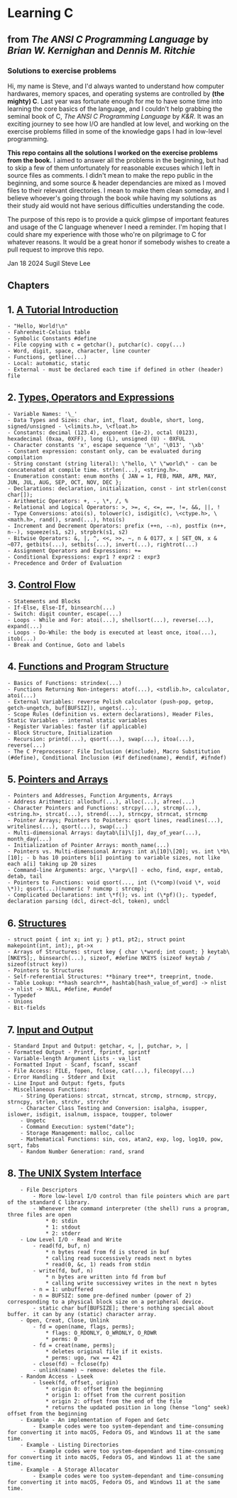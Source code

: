 # Learning C
## from _The ANSI C Programming Language_ by _Brian W. Kernighan_ and _Dennis M. Ritchie_
### Solutions to exercise problems

Hi, my name is Steve, and I'd always wanted to understand how computer hardwares, memory spaces, and operating systems are controlled by **(the mighty) C**. Last year was fortunate enough for me to have some time into learning the core basics of the language, and I couldn't help grabbing the seminal book of C, _The ANSI C Programming Language_ by _K&R_. It was an exciting journey to see how I/O are handled at low level, and working on the exercise problems filled in some of the knowledge gaps I had in low-level programming.

**This repo contains all the solutions I worked on the exercise problems from the book.** I aimed to answer all the problems in the beginning, but had to skip a few of them unfortunately for reasonable excuses which I left in source files as comments. I didn't mean to make the repo public in the beginning, and some source & header dependancies are mixed as I moved files to their relevant directories. I mean to make them clean someday, and I believe whoever's going through the book while having my solutions as their study aid would not have serious difficulties understanding the code.

The purpose of this repo is to provide a quick glimpse of important features and usage of the C language whenever I need a reminder. I'm hoping that I could share my experience with those who're on pilgrimage to C for whatever reasons. It would be a great honor if somebody wishes to create a pull request to improve this repo.

Jan 18 2024
Sugil Steve Lee

## Chapters

## 1. [A Tutorial Introduction](Chapter_1_-_A_Tutorial_Introduction/README.md)
	- "Hello, World!\n"
	- Fahrenheit-Celsius table
	- Symbolic Constants #define
	- File copying with c = getchar(), putchar(c). copy(...)
	- Word, digit, space, character, line counter
	- Functions, getline(...)
	- Local: automatic, static
	- External - must be declared each time if defined in other (header) file
## 2. [Types, Operators and Expressions](Chapter_2_-_Types_Operators_and_Expressions/README.md)
	- Variable Names: '\_'
	- Data Types and Sizes: char, int, float, double, short, long, signed/unsigned - \<limits.h>, \<float.h>
	- Constants: decimal (123.4), exponent (1e-2), octal (0123), hexadecimal (0xaa, 0XFF), long (L), unsigned (U) - 0XFUL
	- Character constants 'x', escape sequence '\n', '\013', '\xb'
	- Constant expression: constant only, can be evaluated during compilation
	- String constant (string literal): \"hello, \" \"world\" - can be concatenated at compile time. strlen(...), <string.h>.
	- Enumeration constant: enum months { JAN = 1, FEB, MAR, APR, MAY, JUN, JUL, AUG, SEP, OCT, NOV, DEC };
	- Declarations: declaration, initialization, const - int strlen(const char[]);
	- Arithmetic Operators: +, -, \*, /, %
	- Relational and Logical Operators: >, >=, <, <=, ==, !=, &&, ||, !
	- Type Conversions: atoi(s), tolower(c), isdigit(c), \<ctype.h>, \<math.h>, rand(), srand(...), htoi(s)
	- Increment and Decrement Operators: prefix (++n, --n), postfix (n++, n--), squeeze(s1, s2), strpbrk(s1, s2)
	- Bitwise Operators: &, |, ^, <<, >>, ~, n & 0177, x | SET_ON, x & ~077, getbits(...), setbits(...), invert(...), rightrot(...)
	- Assignment Operators and Expressions: +=
	- Conditional Expressions: expr1 ? expr2 : expr3
	- Precedence and Order of Evaluation
## 3. [Control Flow](Chapter_3_-_Control_Flow/README.md)
	- Statements and Blocks
	- If-Else, Else-If, binsearch(...)
	- Switch: digit counter, escape(...)
	- Loops - While and For: atoi(...), shellsort(...), reverse(...), expand(...)
	- Loops - Do-While: the body is executed at least once, itoa(...), itob(...)
	- Break and Continue, Goto and labels
## 4. [Functions and Program Structure](Chapter_4_-_Functions_and_Program_Structure/README.md)
	- Basics of Functions: strindex(...)
	- Functions Returning Non-integers: atof(...), <stdlib.h>, calculator, atoi(...)
	- External Variables: reverse Polish calculator (push-pop, getop, getch-ungetch, buf[BUFSIZ]), ungets(...).
	- Scope Rules (definition vs. extern declarations), Header Files, Static Variables - internal static variables
	- Register Variables: faster (if applicable)
	- Block Structure, Initialization
	- Recursion: printd(...), qsort(...), swap(...), itoa(...), reverse(...)
	- The C Preprocessor: File Inclusion (#include), Macro Substitution (#define), Conditional Inclusion (#if defined(name), #endif, #ifndef)
## 5. [Pointers and Arrays](Chapter_5_-_Pointers_and_Arrays/README.md)
	- Pointers and Addresses, Function Arguments, Arrays
	- Address Arithmetic: allocbuf(...), alloc(...), afree(...)
	- Character Pointers and Functions: strcpy(...), strcmp(...), <string.h>, strcat(...), strend(...), strncpy, strncat, strncmp
	- Pointer Arrays; Pointers to Pointers: qsort lines, readlines(...), writelines(...), qsort(...), swap(...)
	- Multi-dimensional Arrays: daytab\[i]\[j], day_of_year(...), month_day(...)
	- Initialization of Pointer Arrays: month_name(...)
	- Pointers vs. Multi-dimensional Arrays: int a\[10]\[20]; vs. int \*b\[10]; - b has 10 pointers b[i] pointing to variable sizes, not like each a[i] taking up 20 sizes
	- Command-line Arguments: argc, \*argv\[] - echo, find, expr, entab, detab, tail
	- Pointers to Functions: void qsort(..., int (\*comp)(void \*, void \*)); qsort(...)(numeric ? numcmp : strcmp);
	- Complicated Declarations: int \*f(); vs. int (\*pf)();. typedef, declaration parsing (dcl, direct-dcl, token), undcl
## 6. [Structures](Chapter_6_-_Structures/README.md)
	- struct point { int x; int y; } pt1, pt2;, struct point makepoint(int, int);, pt->x
	- Arrays of Structures: struct key { char \*word; int count; } keytab\[NKEYS];, binsearch(...), sizeof, #define NKEYS (sizeof keytab / sizeof(struct key))
	- Pointers to Structures
	- Self-referential Structures: **binary tree**, treeprint, tnode.
	- Table Lookup: **hash search**, hashtab[hash_value_of_word] -> nlist -> nlist -> NULL, #define, #undef
	- Typedef
	- Unions
	- Bit-fields
## 7. [Input and Output](Chapter_7_-_Input_and_Output/README.md)
	- Standard Input and Output: getchar, <, |, putchar, >, |
	- Formatted Output - Printf, fprintf, sprintf
	- Variable-length Argument Lists - va_list
	- Formatted Input - Scanf, fscanf, sscanf
	- File Access: FILE, fopen, fclose, cat(...), filecopy(...)
	- Error Handling - Stderr and Exit
	- Line Input and Output: fgets, fputs
	- Miscellaneous Functions:
		- String Operations: strcat, strncat, strcmp, strncmp, strcpy, strncpy, strlen, strchr, strrchr
		- Character Class Testing and Conversion: isalpha, isupper, islower, isdigit, isalnum, isspace, toupper, tolower
		- Ungetc
		- Command Execution: system("date");
		- Storage Management: malloc, calloc
		- Mathematical Functions: sin, cos, atan2, exp, log, log10, pow, sqrt, fabs
		- Random Number Generation: rand, srand
## 8. [The UNIX System Interface](Chapter_8_-_The_Unix_System_Interface/README.md)
		- File Descriptors
			- More low-level I/O control than file pointers which are part of the standard C library.
			- Whenever the command interpreter (the shell) runs a program, three files are open
				* 0: stdin
				* 1: stdout
				* 2: stderr
		- Low Level I/O - Read and Write
			- read(fd, buf, n)
				* n bytes read from fd is stored in buf
				* calling read successively reads next n bytes
				* read(0, &c, 1) reads from stdin
			- write(fd, buf, n)
				* n bytes are written into fd from buf
				* calling write successivey writes in the next n bytes
			- n = 1: unbuffered
			- n = BUFSIZ: some pre-defined number (power of 2) corresponding to a physical block size on a peripheral device.
			- static char buf[BUFSIZE]; there's nothing special about buffer. it can by any (static) character array.
		- Open, Creat, Close, Unlink
			- fd = open(name, flags, perms);
				* flags: O_RDONLY, O_WRONLY, O_RDWR
				* perms: 0
			- fd = creat(name, perms);
				* deletes original file if it exists.
				* perms: ugo, rwx == 421
			- close(fd) ~ fclose(fp)
			- unlink(name) ~ remove: deletes the file.
		- Random Access - Lseek
			- lseek(fd, offset, origin)
				* origin 0: offset from the beginning
				* origin 1: offset from the current position
				* origin 2: offset from the end of the file
				* returns the updated position in long (hense "long" seek) offset from the beginning
		- Example - An implementation of Fopen and Getc
			- Example codes were too system-dependant and time-consuming for converting it into macOS, Fedora OS, and Windows 11 at the same time.
		- Example - Listing Directories
			- Example codes were too system-dependant and time-consuming for converting it into macOS, Fedora OS, and Windows 11 at the same time.
		- Example - A Storage Allocator
			- Example codes were too system-dependant and time-consuming for converting it into macOS, Fedora OS, and Windows 11 at the same time.
